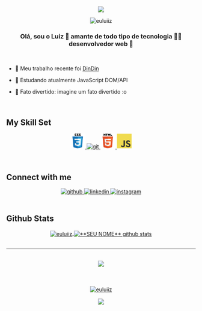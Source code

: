 <div align="center">
<img src="https://sdk.bitmoji.com/render/panel/5e845383-93bc-40c1-bdde-3574c1b7c810-4fbad1a6-cf53-4e76-85d0-554ad654afe1-v1.png?transparent=1&palette=1" align="center" width="250px" />
<p align="center"> <img src="https://komarev.com/ghpvc/?username=euluiiz&label=Visitantes&color=8f0099&style=flat" alt="euluiiz" /> </p>
</div>  
  

### <div align="center">Olá, sou o Luiz 👋 amante de todo tipo de tecnologia 👨‍💻 desenvolvedor web 🚀</div>  

<br/>
  

- 🧠 Meu trabalho recente foi [DinDin](https://github.com/EuLuiiz/dindin-xp44)  
  

- 💭 Estudando atualmente JavaScript DOM/API  
  

- 👾 Fato divertido: imagine um fato divertido :o  
  

<br/> 


## My Skill Set  
<div align="center">  
<p align="center"> <a href="https://www.w3schools.com/css/" target="_blank" rel="noreferrer"> <img src="https://raw.githubusercontent.com/devicons/devicon/master/icons/css3/css3-original-wordmark.svg" alt="css3" width="40" height="40"/> </a> <a href="https://git-scm.com/" target="_blank" rel="noreferrer"> <img src="https://www.vectorlogo.zone/logos/git-scm/git-scm-icon.svg" alt="git" width="40" height="40"/> </a> <a href="https://www.w3.org/html/" target="_blank" rel="noreferrer"> <img src="https://raw.githubusercontent.com/devicons/devicon/master/icons/html5/html5-original-wordmark.svg" alt="html5" width="40" height="40"/> </a> <a href="https://developer.mozilla.org/en-US/docs/Web/JavaScript" target="_blank" rel="noreferrer"> <img src="https://raw.githubusercontent.com/devicons/devicon/master/icons/javascript/javascript-original.svg" alt="javascript" width="40" height="40"/> </a> </p>
</div>  

<br/>  


## Connect with me  
<div align="center">
<a href="https://github.com/EuLuiiz" target="_blank">
<img src=https://img.shields.io/badge/github-%2324292e.svg?&style=for-the-badge&logo=github&logoColor=white alt=github style="margin-bottom: 5px;" />
</a>
<a href="https://linkedin.com/in/victorluiz0" target="_blank">
<img src=https://img.shields.io/badge/linkedin-%231E77B5.svg?&style=for-the-badge&logo=linkedin&logoColor=white alt=linkedin style="margin-bottom: 5px;" />
</a>
<a href="https://instagram.com/luiiz.sla" target="_blank">
<img src=https://img.shields.io/badge/instagram-%23000000.svg?&style=for-the-badge&logo=instagram&logoColor=white alt=instagram style="margin-bottom: 5px;" />
</a>  
</div>  
  

<br/>  


## Github Stats  

<div align="center">
<a href="https://github.com/Gurupreet">
  <img align="center" src="https://github-readme-stats.vercel.app/api/top-langs?username=euluiiz&show_icons=true&theme=tokyonight&locale=en&layout=compact" alt="euluiiz" />
</a>

<a href="https://github.com/Gurupreet">
 <img align="center" src="https://github-readme-stats.vercel.app/api?username=euluiiz&show_icons=true&theme=tokyonight&line_height=27" alt="**SEU NOME** github stats"/>
</a>
</div>

<br/>  


----

<br/>  

<div align="center"><img src="https://spotify-github-profile.vercel.app/api/view?uid=31ow6mxssvolwpsgyxuytsyw4gau&cover_image=false&theme=default&bar_color=b14ea9&bar_color_cover=true" /></div>  

<br/>  
<br/>  

<div align="center">
            <p><a href="https://www.buymeacoffee.com/euluiiz"> <img align="center" src="https://cdn.buymeacoffee.com/buttons/v2/default-yellow.png" height="50" width="210" alt="euluiiz" /></a></p>
            <img src="https://sdk.bitmoji.com/render/panel/72ac9e93-804e-43eb-9e06-7270df7b4d41-4fbad1a6-cf53-4e76-85d0-554ad654afe1-v1.png?transparent=1&palette=1" align="center" width="250px" />
            </div>
